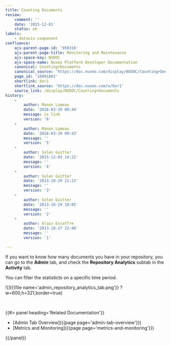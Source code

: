 ```yaml
---
title: Counting Documents
review:
    comment: ''
    date: '2015-12-01'
    status: ok
labels:
    - dataviz-component
confluence:
    ajs-parent-page-id: '950318'
    ajs-parent-page-title: Monitoring and Maintenance
    ajs-space-key: NXDOC
    ajs-space-name: Nuxeo Platform Developer Documentation
    canonical: Counting+Documents
    canonical_source: 'https://doc.nuxeo.com/display/NXDOC/Counting+Documents'
    page_id: '16091882'
    shortlink: 6or1
    shortlink_source: 'https://doc.nuxeo.com/x/6or1'
    source_link: /display/NXDOC/Counting+Documents
history:
    - 
        author: Manon Lumeau
        date: '2016-03-29 09:44'
        message: ix link
        version: '6'
    - 
        author: Manon Lumeau
        date: '2016-03-29 09:43'
        message: ''
        version: '5'
    - 
        author: Solen Guitter
        date: '2015-12-03 14:22'
        message: ''
        version: '4'
    - 
        author: Solen Guitter
        date: '2013-10-29 21:23'
        message: ''
        version: '3'
    - 
        author: Solen Guitter
        date: '2013-10-29 18:05'
        message: ''
        version: '2'
    - 
        author: Alain Escaffre
        date: '2013-10-27 22:40'
        message: ''
        version: '1'

---
```

If you want to know how many documents you have in your repository, you can go to the **Admin** tab, and check the **Repository Analytics** subtab in the **Activity** tab.

You can filter the statisticts on a specific time period.

![]({{file name='admin_repository_analytics_tab.png'}} ?w=600,h=321,border=true)

&nbsp;

<div class="row" data-equalizer data-equalize-on="medium"><div class="column medium-6">{{#> panel heading='Related Documentation'}}

*   [Admin Tab Overview]({{page page='admin-tab-overview'}})
*   [Metrics and Monitoring]({{page page='metrics-and-monitoring'}})

{{/panel}}</div><div class="column medium-6">

&nbsp;

</div></div>
